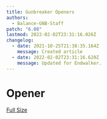 ```yaml
---
title: Gunbreaker Openers
authors:
  - Balance-GNB-Staff
patch: "6.08"
lastmod: 2022-02-02T23:31:16.026Z
changelog:
  - date: 2021-10-25T21:38:35.164Z
    message: Created article
  - date: 2022-02-02T23:31:16.620Z
    message: Updated for Endwalker.
---
```

# Opener

[Full Size](https://i.imgur.com/mwGASQD.jpg)